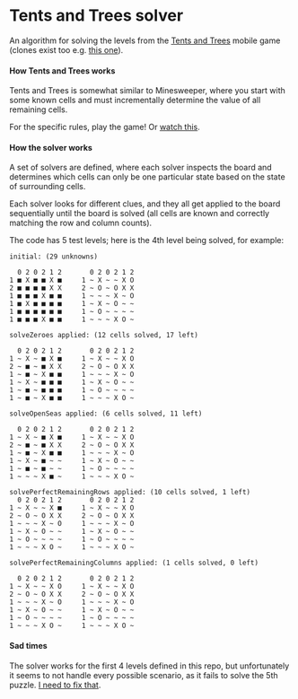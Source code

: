 # Tents and Trees solver

An algorithm for solving the levels from the [Tents and Trees](https://play.google.com/store/apps/details?id=com.frozax.tentsandtrees) mobile game (clones exist too e.g. [this one](https://www.puzzle-tents.com/)).

#### How Tents and Trees works

Tents and Trees is somewhat similar to Minesweeper, where you start with some known cells and must incrementally determine the value of all remaining cells.

For the specific rules, play the game! Or [watch this](https://www.youtube.com/watch?v=t9IvjUPwYLE).

#### How the solver works

A set of solvers are defined, where each solver inspects the board and determines which cells can only be one particular state based on the state of surrounding cells.

Each solver looks for different clues, and they all get applied to the board sequentially until the board is solved (all cells are known and correctly matching the row and column counts).

The code has 5 test levels; here is the 4th level being solved, for example:
```
initial: (29 unknowns)

  0 2 0 2 1 2       0 2 0 2 1 2 
1 ■ X ■ ■ X ■     1 ~ X ~ ~ X O 
2 ■ ■ ■ ■ X X     2 ~ O ~ O X X 
1 ■ ■ ■ X ■ ■     1 ~ ~ ~ X ~ O 
1 ■ X ■ ■ ■ ■     1 ~ X ~ O ~ ~ 
1 ■ ■ ■ ■ ■ ■     1 ~ O ~ ~ ~ ~ 
1 ■ ■ ■ X ■ ■     1 ~ ~ ~ X O ~ 

solveZeroes applied: (12 cells solved, 17 left)

  0 2 0 2 1 2       0 2 0 2 1 2 
1 ~ X ~ ■ X ■     1 ~ X ~ ~ X O 
2 ~ ■ ~ ■ X X     2 ~ O ~ O X X 
1 ~ ■ ~ X ■ ■     1 ~ ~ ~ X ~ O 
1 ~ X ~ ■ ■ ■     1 ~ X ~ O ~ ~ 
1 ~ ■ ~ ■ ■ ■     1 ~ O ~ ~ ~ ~ 
1 ~ ■ ~ X ■ ■     1 ~ ~ ~ X O ~ 

solveOpenSeas applied: (6 cells solved, 11 left)

  0 2 0 2 1 2       0 2 0 2 1 2 
1 ~ X ~ ■ X ■     1 ~ X ~ ~ X O 
2 ~ ■ ~ ■ X X     2 ~ O ~ O X X 
1 ~ ■ ~ X ■ ■     1 ~ ~ ~ X ~ O 
1 ~ X ~ ■ ~ ~     1 ~ X ~ O ~ ~ 
1 ~ ■ ~ ■ ~ ~     1 ~ O ~ ~ ~ ~ 
1 ~ ~ ~ X ■ ~     1 ~ ~ ~ X O ~ 

solvePerfectRemainingRows applied: (10 cells solved, 1 left)
  0 2 0 2 1 2       0 2 0 2 1 2 
1 ~ X ~ ~ X ■     1 ~ X ~ ~ X O 
2 ~ O ~ O X X     2 ~ O ~ O X X 
1 ~ ~ ~ X ~ O     1 ~ ~ ~ X ~ O 
1 ~ X ~ O ~ ~     1 ~ X ~ O ~ ~ 
1 ~ O ~ ~ ~ ~     1 ~ O ~ ~ ~ ~ 
1 ~ ~ ~ X O ~     1 ~ ~ ~ X O ~ 

solvePerfectRemainingColumns applied: (1 cells solved, 0 left)

  0 2 0 2 1 2       0 2 0 2 1 2 
1 ~ X ~ ~ X O     1 ~ X ~ ~ X O 
2 ~ O ~ O X X     2 ~ O ~ O X X 
1 ~ ~ ~ X ~ O     1 ~ ~ ~ X ~ O 
1 ~ X ~ O ~ ~     1 ~ X ~ O ~ ~ 
1 ~ O ~ ~ ~ ~     1 ~ O ~ ~ ~ ~ 
1 ~ ~ ~ X O ~     1 ~ ~ ~ X O ~ 

```

#### Sad times

The solver works for the first 4 levels defined in this repo, but unfortunately it seems to not handle every possible scenario, as it fails to solve the 5th puzzle. [I need to fix that](https://github.com/Frezzle/tents-and-trees-solver/issues/1).
